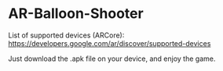 # AR-Balloon-Shooter

List of supported devices (ARCore): https://developers.google.com/ar/discover/supported-devices

Just download the .apk file on your device, and enjoy the game.